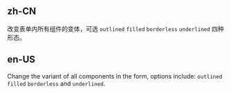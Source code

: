 ## zh-CN

改变表单内所有组件的变体，可选 `outlined` `filled` `borderless` `underlined` 四种形态。

## en-US

Change the variant of all components in the form, options include: `outlined` `filled` `borderless` and `underlined`.
